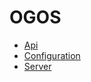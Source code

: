 # OGOS

- [Api](./api/api.md)
- [Configuration](./config/config.md)
- [Server](./server/server.md)

